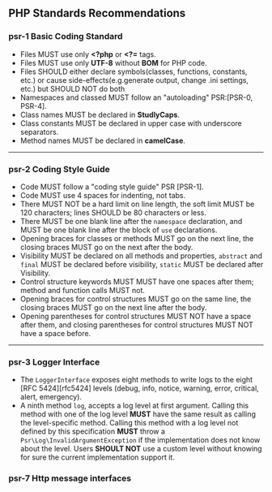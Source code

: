 ## PHP Standards Recommendations
### psr-1 Basic Coding Standard
*   Files MUST use only **<?php** or **<?=** tags.
*   Files MUST use only **UTF-8** without **BOM** for PHP code.
*   Files SHOULD either declare symbols(classes, functions, constants, etc.) or
cause side-effects(e.g.generate output, change .ini settings, etc.) but SHOULD NOT do both
*   Namespaces and classed MUST follow an "autoloading" PSR:[PSR-0, PSR-4].
*   Class names MUST be declared in **StudlyCaps**.
*   Class constants MUST be declared in upper case with underscore separators.
*   Method names MUST be declared in **camelCase**.
- - -
### psr-2 Coding Style Guide
*   Code MUST follow a "coding style guide" PSR [PSR-1].
*   Code MUST use 4 spaces for indenting, not tabs.
*   There MUST NOT be a hard limit on line length, the soft limit MUST be 120
characters; lines SHOULD be 80 characters or less.
*   There MUST be one blank line after the `namespace` declaration, and MUST
be one blank line after the block of `use` declarations.
*   Opening braces for classes or methods MUST go on the next line, the closing
braces MUST go on the next after the body.
*   Visibility MUST be declared on all methods and properties, `abstract` and
`final` MUST be declared before visibility, `static` MUST be declared after
Visibility.
*   Control structure keywords MUST MUST have one spaces after them; method and
function calls MUST not.
*   Opening braces for control structures MUST go on the same line, the closing
braces MUST go on the next line after the body.
*   Opening parentheses for control structures MUST NOT have a space after them,
and closing parentheses for control structures MUST NOT have a space before.
- - -
### psr-3 Logger Interface
*   The `LoggerInterface` exposes eight methods to write logs to the eight [RFC 5424][rfc5424] levels
(debug, info, notice, warning, error, critical, alert, emergency).
*   A ninth method `log`, accepts a log level at first argument. Calling this method with
one of the log level **MUST** have the same result as calling the level-specific method.
Calling this method with a log level not defined by this specification **MUST** throw a
`Psr\Log\InvalidArgumentException` if the implementation does not know about the level.
Users **SHOULT NOT** use a custom level without knowing for sure the current implementation
support it.

### psr-7 Http message interfaces
